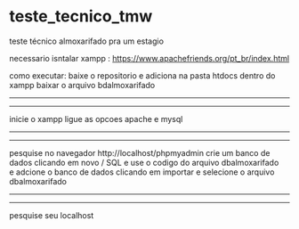 # teste_tecnico_tmw
teste técnico almoxarifado pra um estagio

necessario isntalar
xampp : https://www.apachefriends.org/pt_br/index.html

como executar:
baixe o repositorio e adiciona na pasta htdocs dentro do xampp
baixar o arquivo bdalmoxarifado
<hr>
<hr>
inicie o xampp
ligue as opcoes apache e mysql
<hr>
<hr>
pesquise no navegador
http://localhost/phpmyadmin
crie um banco de dados clicando em novo / SQL e use o codigo do arquivo dbalmoxarifado <br>
e adcione o banco de dados clicando em importar e selecione o arquivo dbalmoxarifado 
<hr>
<hr>
pesquise seu localhost 
